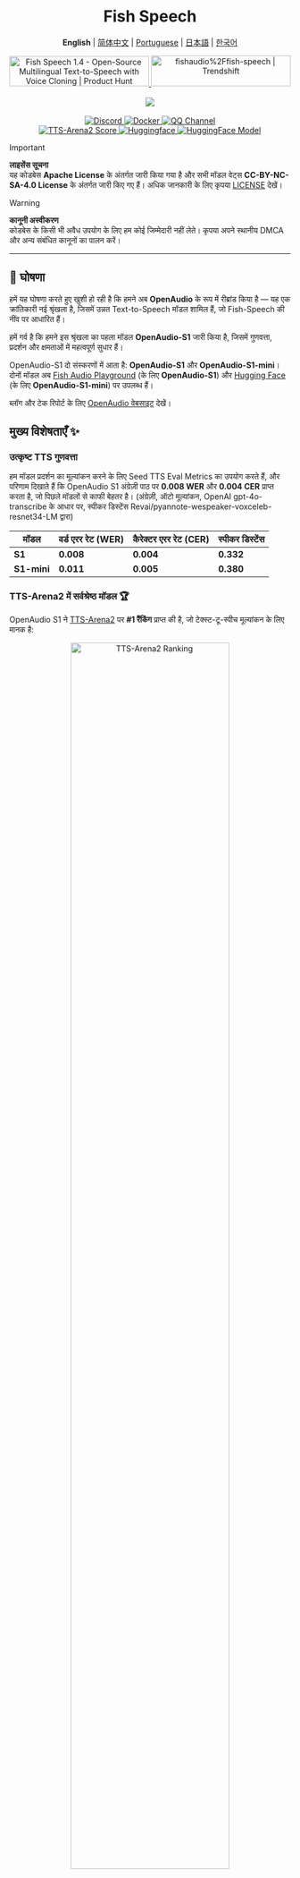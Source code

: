 <div align="center">
<h1>Fish Speech</h1>

**English** | [简体中文](docs/README.zh.md) | [Portuguese](docs/README.pt-BR.md) | [日本語](docs/README.ja.md) | [한국어](docs/README.ko.md) <br>

<a href="https://www.producthunt.com/posts/fish-speech-1-4?embed=true&utm_source=badge-featured&utm_medium=badge&utm_souce=badge-fish&#0045;speech&#0045;1&#0045;4" target="_blank">
    <img src="https://api.producthunt.com/widgets/embed-image/v1/featured.svg?post_id=488440&theme=light" alt="Fish&#0032;Speech&#0032;1&#0046;4 - Open&#0045;Source&#0032;Multilingual&#0032;Text&#0045;to&#0045;Speech&#0032;with&#0032;Voice&#0032;Cloning | Product Hunt" style="width: 250px; height: 54px;" width="250" height="54" />
</a>
<a href="https://trendshift.io/repositories/7014" target="_blank">
    <img src="https://trendshift.io/api/badge/repositories/7014" alt="fishaudio%2Ffish-speech | Trendshift" style="width: 250px; height: 55px;" width="250" height="55"/>
</a>
<br>
</div>
<br>

<div align="center">
    <img src="https://count.getloli.com/get/@fish-speech?theme=asoul" /><br>
</div>

<br>

<div align="center">
    <a target="_blank" href="https://discord.gg/Es5qTB9BcN">
        <img alt="Discord" src="https://img.shields.io/discord/1214047546020728892?color=%23738ADB&label=Discord&logo=discord&logoColor=white&style=flat-square"/>
    </a>
    <a target="_blank" href="https://hub.docker.com/r/fishaudio/fish-speech">
        <img alt="Docker" src="https://img.shields.io/docker/pulls/fishaudio/fish-speech?style=flat-square&logo=docker"/>
    </a>
    <a target="_blank" href="https://pd.qq.com/s/bwxia254o">
      <img alt="QQ Channel" src="https://img.shields.io/badge/QQ-blue?logo=tencentqq">
    </a>
</div>

<div align="center">
    <a target="_blank" href="https://huggingface.co/spaces/TTS-AGI/TTS-Arena-V2">
      <img alt="TTS-Arena2 Score" src="https://img.shields.io/badge/TTS_Arena2-Rank_%231-gold?style=flat-square&logo=trophy&logoColor=white">
    </a>
    <a target="_blank" href="https://huggingface.co/spaces/fishaudio/fish-speech-1">
        <img alt="Huggingface" src="https://img.shields.io/badge/🤗%20-space%20demo-yellow"/>
    </a>
    <a target="_blank" href="https://huggingface.co/fishaudio/openaudio-s1-mini">
        <img alt="HuggingFace Model" src="https://img.shields.io/badge/🤗%20-models-orange"/>
    </a>
</div>

> [!IMPORTANT]
> **लाइसेंस सूचना**  
> यह कोडबेस **Apache License** के अंतर्गत जारी किया गया है और सभी मॉडल वेट्स **CC-BY-NC-SA-4.0 License** के अंतर्गत जारी किए गए हैं। अधिक जानकारी के लिए कृपया [LICENSE](LICENSE) देखें।

> [!WARNING]
> **कानूनी अस्वीकरण**  
> कोडबेस के किसी भी अवैध उपयोग के लिए हम कोई जिम्मेदारी नहीं लेते। कृपया अपने स्थानीय DMCA और अन्य संबंधित कानूनों का पालन करें।

---

## 🎉 घोषणा

हमें यह घोषणा करते हुए खुशी हो रही है कि हमने अब **OpenAudio** के रूप में रीब्रांड किया है — यह एक क्रांतिकारी नई श्रृंखला है, जिसमें उन्नत Text-to-Speech मॉडल शामिल हैं, जो Fish-Speech की नींव पर आधारित हैं।

हमें गर्व है कि हमने इस श्रृंखला का पहला मॉडल **OpenAudio-S1** जारी किया है, जिसमें गुणवत्ता, प्रदर्शन और क्षमताओं में महत्वपूर्ण सुधार हैं।

OpenAudio-S1 दो संस्करणों में आता है: **OpenAudio-S1** और **OpenAudio-S1-mini**। दोनों मॉडल अब [Fish Audio Playground](https://fish.audio) (के लिए **OpenAudio-S1**) और [Hugging Face](https://huggingface.co/fishaudio/openaudio-s1-mini) (के लिए **OpenAudio-S1-mini**) पर उपलब्ध हैं।

ब्लॉग और टेक रिपोर्ट के लिए [OpenAudio वेबसाइट](https://openaudio.com/blogs/s1) देखें।

## मुख्य विशेषताएँ ✨

### **उत्कृष्ट TTS गुणवत्ता**

हम मॉडल प्रदर्शन का मूल्यांकन करने के लिए Seed TTS Eval Metrics का उपयोग करते हैं, और परिणाम दिखाते हैं कि OpenAudio S1 अंग्रेज़ी पाठ पर **0.008 WER** और **0.004 CER** प्राप्त करता है, जो पिछले मॉडलों से काफी बेहतर है। (अंग्रेज़ी, ऑटो मूल्यांकन, OpenAI gpt-4o-transcribe के आधार पर, स्पीकर डिस्टेंस Revai/pyannote-wespeaker-voxceleb-resnet34-LM द्वारा)

| मॉडल | वर्ड एरर रेट (WER) | कैरेक्टर एरर रेट (CER) | स्पीकर डिस्टेंस |
|-------|----------------------|---------------------------|------------------|
| **S1** | **0.008**  | **0.004**  | **0.332** |
| **S1-mini** | **0.011** | **0.005** | **0.380** |

### **TTS-Arena2 में सर्वश्रेष्ठ मॉडल** 🏆

OpenAudio S1 ने [TTS-Arena2](https://arena.speechcolab.org/) पर **#1 रैंकिंग** प्राप्त की है, जो टेक्स्ट-टू-स्पीच मूल्यांकन के लिए मानक है:

<div align="center">
    <img src="https://raw.githubusercontent.com/fishaudio/fish-speech/main/docs/assets/Elo.jpg" alt="TTS-Arena2 Ranking" style="width: 75%;" />
</div>

### **स्पीच कंट्रोल**

OpenAudio S1 **भाषण संश्लेषण को बेहतर बनाने के लिए विभिन्न भावनाओं, टोन और स्पेशल मार्कर का समर्थन करता है**:

- **मूल भावनाएँ**:
```
(angry) (sad) (excited) (surprised) (satisfied) (delighted) 
(scared) (worried) (upset) (nervous) (frustrated) (depressed)
(empathetic) (embarrassed) (disgusted) (moved) (proud) (relaxed)
(grateful) (confident) (interested) (curious) (confused) (joyful)
```

- **उन्नत भावनाएँ**:
```
(disdainful) (unhappy) (anxious) (hysterical) (indifferent) 
(impatient) (guilty) (scornful) (panicked) (furious) (reluctant)
(keen) (disapproving) (negative) (denying) (astonished) (serious)
(sarcastic) (conciliative) (comforting) (sincere) (sneering)
(hesitating) (yielding) (painful) (awkward) (amused)
```

- **टोन मार्कर**:
```
(in a hurry tone) (shouting) (screaming) (whispering) (soft tone)
```

- **विशेष ऑडियो इफेक्ट्स**:
```
(laughing) (chuckling) (sobbing) (crying loudly) (sighing) (panting)
(groaning) (crowd laughing) (background laughter) (audience laughing)
```

आप Ha,ha,ha जैसे कंट्रोल भी प्रयोग कर सकते हैं, और भी कई तरीके हैं जिन्हें आप खुद एक्सप्लोर कर सकते हैं।

(अभी अंग्रेज़ी, चीनी और जापानी के लिए समर्थन है, और जल्द ही और भाषाओं का समर्थन आएगा!)

### **दो प्रकार के मॉडल**

| मॉडल | आकार | उपलब्धता | विशेषताएँ |
|-------|------|--------------|----------|
| **S1** | 4B पैरामीटर्स | [fish.audio](fish.audio) पर उपलब्ध | फुल-फीचर्ड फ्लैगशिप मॉडल |
| **S1-mini** | 0.5B पैरामीटर्स | huggingface [hf space](https://huggingface.co/spaces/fishaudio/openaudio-s1-mini) पर उपलब्ध | कोर क्षमताओं वाला डिस्टिल्ड संस्करण |

S1 और S1-mini दोनों में ऑनलाइन रिइन्फोर्समेंट लर्निंग फ्रॉम ह्यूमन फीडबैक (RLHF) शामिल है।

## **विशेषताएँ**

1. **ज़ीरो-शॉट और फ्यू-शॉट TTS:** 10 से 30 सेकंड का वोकल सैंपल इनपुट करें और उच्च गुणवत्ता का TTS आउटपुट प्राप्त करें। **विस्तृत दिशानिर्देशों के लिए देखें [Voice Cloning Best Practices](https://docs.fish.audio/text-to-speech/voice-clone-best-practices)।**

2. **मल्टी-लिंगुअल और क्रॉस-लिंगुअल समर्थन:** मल्टी-लिंगुअल टेक्स्ट को इनपुट बॉक्स में कॉपी-पेस्ट करें—भाषा की चिंता करने की ज़रूरत नहीं। वर्तमान में अंग्रेज़ी, जापानी, कोरियाई, चीनी, फ्रेंच, जर्मन, अरबी और स्पेनिश का समर्थन।

3. **कोई फोनीम निर्भरता नहीं:** मॉडल में मजबूत सामान्यीकरण क्षमताएँ हैं और TTS के लिए फोनीम पर निर्भर नहीं है। यह किसी भी भाषा की लिपि में टेक्स्ट को संभाल सकता है।

4. **अत्यधिक सटीक:** Seed-TTS Eval के लिए लगभग 0.4% CER (कैरेक्टर एरर रेट) और लगभग 0.8% WER (वर्ड एरर रेट) प्राप्त करता है।

5. **तेज़:** फिश-टेक एक्सेलेरेशन के साथ, Nvidia RTX 4060 लैपटॉप पर रियल-टाइम फैक्टर लगभग 1:5 और Nvidia RTX 4090 पर 1:15 है।

6. **WebUI इनफेरेंस:** उपयोग में आसान, Gradio-आधारित वेब UI, Chrome, Firefox, Edge और अन्य ब्राउज़रों के साथ संगत।

7. **GUI इनफेरेंस:** एक PyQt6 ग्राफिकल इंटरफ़ेस प्रदान करता है जो API सर्वर के साथ सहजता से काम करता है। Linux, Windows, और macOS समर्थित। [GUI देखें](https://github.com/AnyaCoder/fish-speech-gui)।

8. **डिप्लॉय-फ्रेंडली:** Linux, Windows (MacOS जल्द आ रहा है) के लिए नेटिव समर्थन के साथ इनफेरेंस सर्वर आसानी से सेटअप करें, स्पीड लॉस न्यूनतम।

## **मीडिया और डेमो**

<div align="center">

### **सोशल मीडिया**
<a href="https://x.com/FishAudio/status/1929915992299450398" target="_blank">
    <img src="https://img.shields.io/badge/𝕏-Latest_Demo-black?style=for-the-badge&logo=x&logoColor=white" alt="Latest Demo on X" />
</a>

### **इंटरएक्टिव डेमो**
<a href="https://fish.audio" target="_blank">
    <img src="https://img.shields.io/badge/Fish_Audio-Try_OpenAudio_S1-blue?style=for-the-badge" alt="Try OpenAudio S1" />
</a>
<a href="https://huggingface.co/spaces/fishaudio/openaudio-s1-mini" target="_blank">
    <img src="https://img.shields.io/badge/Hugging_Face-Try_S1_Mini-yellow?style=for-the-badge" alt="Try S1 Mini" />
</a>

### **वीडियो प्रदर्शन**

<a href="https://www.youtube.com/watch?v=SYuPvd7m06A" target="_blank">
    <img src="https://raw.githubusercontent.com/fishaudio/fish-speech/main/docs/assets/Thumbnail.jpg" alt="OpenAudio S1 Video" style="width: 50%;" />
</a>

### **ऑडियो सैंपल**
<div style="margin: 20px 0;">
    <em> उच्च गुणवत्ता के ऑडियो सैंपल जल्द ही उपलब्ध होंगे, जो विभिन्न भाषाओं और भावनाओं में हमारी मल्टी-लिंगुअल TTS क्षमताओं का प्रदर्शन करेंगे।</em>
</div>

</div>

---

## दस्तावेज़

- [बिल्ड एनवायरनमेंट](https://raw.githubusercontent.com/fishaudio/fish-speech/main/docs/en/install.md)
- [इनफेरेंस](https://raw.githubusercontent.com/fishaudio/fish-speech/main/docs/en/inference.md)

## श्रेय

- [VITS2 (daniilrobnikov)](https://github.com/daniilrobnikov/vits2)
- [Bert-VITS2](https://github.com/fishaudio/Bert-VITS2)
- [GPT VITS](https://github.com/innnky/gpt-vits)
- [MQTTS](https://github.com/b04901014/MQTTS)
- [GPT Fast](https://github.com/pytorch-labs/gpt-fast)
- [GPT-SoVITS](https://github.com/RVC-Boss/GPT-SoVITS)
- [Qwen3](https://github.com/QwenLM/Qwen3)

## टेक रिपोर्ट (V1.4)
```bibtex
@misc{fish-speech-v1.4,
      title={Fish-Speech: Leveraging Large Language Models for Advanced Multilingual Text-to-Speech Synthesis},
      author={Shijia Liao and Yuxuan Wang and Tianyu Li and Yifan Cheng and Ruoyi Zhang and Rongzhi Zhou and Yijin Xing},
      year={2024},
```
      eprint={2411.01156},
      archivePrefix={arXiv},
      primaryClass={cs.SD},
      url={https://arxiv.org/abs/2411.01156},
}
```

---

Tranlated By [Open Ai Tx](https://github.com/OpenAiTx/OpenAiTx) | Last indexed: 2025-06-10

---